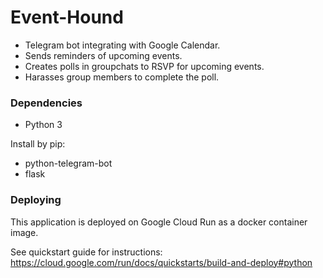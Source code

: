 # Event-Hound
* Telegram bot integrating with Google Calendar.
* Sends reminders of upcoming events.
* Creates polls in groupchats to RSVP for upcoming events.
* Harasses group members to complete the poll.

### Dependencies
- Python 3

Install by pip:
- python-telegram-bot
- flask

### Deploying
This application is deployed on Google Cloud Run as a docker container image.

See quickstart guide for instructions: https://cloud.google.com/run/docs/quickstarts/build-and-deploy#python
